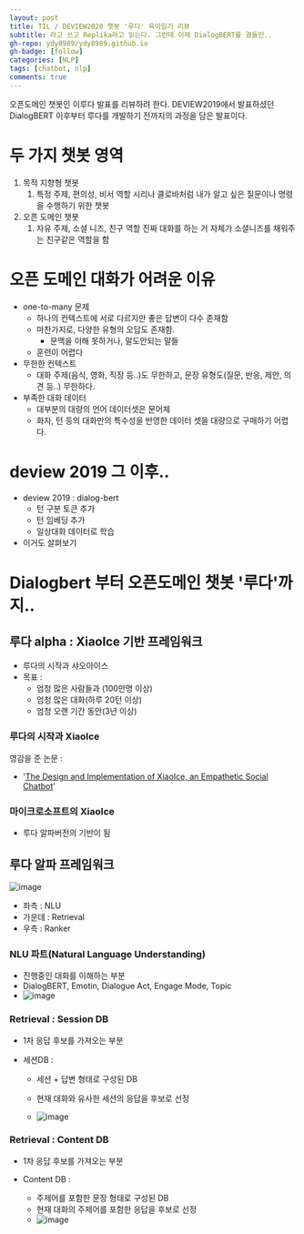 ```yaml
---
layout: post
title: TIL / DEVIEW2020 챗봇 '루다' 육아일기 리뷰
subtitle: 라고 쓰고 Replika라고 읽는다. 그런데 이제 DialogBERT를 곁들인..
gh-repo: ydy8989/ydy8989.github.io
gh-badge: [follow]
categories: [NLP]
tags: [chatbot, nlp]
comments: true
---
```


오픈도메인 챗봇인 이루다 발표를 리뷰하려 한다. DEVIEW2019에서 발표하셨던 DialogBERT 이후부터 루다를 개발하기 전까지의 과정을 담은 발표이다. 



# 두 가지 챗봇 영역

1. 목적 지향형 챗봇
	1. 특정 주제, 편의성, 비서 역할
		시리나 클로바처럼 내가 알고 싶은 질문이나 명령을 수행하기 위한 챗봇
2. 오픈 도메인 챗봇
	1. 자유 주제, 소셜 니즈, 친구 역할
		진짜 대화를 하는 거 자체가 소셜니즈를 채워주는 친구같은 역할을 함



# 오픈 도메인 대화가 어려운 이유

- one-to-many 문제
	- 하나의 컨텍스트에 서로 다르지만 좋은 답변이 다수 존재함
	- 마찬가지로, 다양한 유형의 오답도 존재함.
		- 문맥을 이해 못하거나, 말도안되는 말들
	- 훈련이 어렵다
- 무한한 컨텍스트
	- 대화 주제(음식, 영화, 직장 등..)도 무한하고, 문장 유형도(질문, 반응, 제안, 의견 등..) 무한하다.
- 부족한 대화 데이터
	- 대부분의 대량의 언어 데이터셋은 문어체
	- 화자, 턴 등의 대화만의 특수성을 반영한 데이터 셋을 대량으로 구매하기 어렵다. 



# deview 2019 그 이후..

- deview 2019 : dialog-bert
	- 턴 구분 토큰 추가
	- 턴 임베딩 추가
	- 일상대화 데이터로 학습
- 이거도 살펴보기



# Dialogbert 부터 오픈도메인 챗봇 '루다'까지..

## 루다 alpha : XiaoIce 기반 프레임워크

- 루다의 시작과 샤오아이스
- 목표 :
	- 엄청 많은 사람들과 (100만명 이상)
	- 엄청 많은 대화(하루 20턴 이상)
	- 엄청 오랜 기간 동안(3년 이상)



### 루다의 시작과 XiaoIce

영감을 준 논문 : 

- '[The Design and Implementation of XiaoIce, an Empathetic Social Chatbot](https://arxiv.org/abs/1812.08989)'



### 마이크로소프트의 XiaoIce

- 루다 알파버전의 기반이 됨



## 루다 알파 프레임워크

![image](https://user-images.githubusercontent.com/38639633/128527723-b68e0b34-a44e-4235-a1b2-241bedf8512d.png)

- 좌측 : NLU
- 가운데 : Retrieval
- 우측 : Ranker 



### NLU 파트(Natural Language Understanding)

- 진행중인 대화를 이해하는 부분
- DialogBERT, Emotin, Dialogue Act, Engage Mode, Topic
- ![image](https://user-images.githubusercontent.com/38639633/128528156-8755b7ef-d501-4dc4-98db-936360f63154.png)



### Retrieval : Session DB

- 1차 응답 후보를 가져오는 부분

- 세션DB : 

	- 세션 + 답변 형태로 구성된 DB

	- 현재 대화와 유사한 세션의 응답을 후보로 선정

	- ![image](https://user-images.githubusercontent.com/38639633/128528512-4e2427b6-85a9-46c3-9169-0eb012a75351.png)

		

### Retrieval : Content DB

- 1차 응답 후보를 가져오는 부분

- Content DB : 

	- 주제어를 포함한 문장 형태로 구성된 DB
	- 현재 대화의 주제어를 포함한 응답을 후보로 선정
	- ![image](https://user-images.githubusercontent.com/38639633/128528860-5de1dc5e-e4fb-4e12-83fa-1e1a0c6a91dc.png)

	



